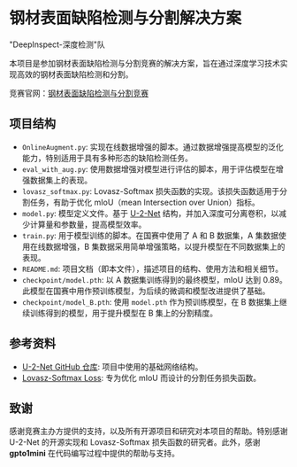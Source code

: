 # 钢材表面缺陷检测与分割解决方案

"DeepInspect-深度检测"队

本项目是参加钢材表面缺陷检测与分割竞赛的解决方案，旨在通过深度学习技术实现高效的钢材表面缺陷检测和分割。

竞赛官网：[钢材表面缺陷检测与分割竞赛](http://bdc.saikr.com/vse/50185)

## 项目结构

- `OnlineAugment.py`: 实现在线数据增强的脚本。通过数据增强提高模型的泛化能力，特别适用于具有多种形态的缺陷检测任务。
- `eval_with_aug.py`: 使用数据增强对模型进行评估的脚本，用于评估模型在增强数据集上的表现。
- `lovasz_softmax.py`: Lovasz-Softmax 损失函数的实现。该损失函数适用于分割任务，有助于优化 mIoU（mean Intersection over Union）指标。
- `model.py`: 模型定义文件。基于 [U-2-Net](https://github.com/xuebinqin/U-2-Net) 结构，并加入深度可分离卷积，以减少计算量和参数量，提高模型效率。
- `train.py`: 用于模型训练的脚本。在国赛中使用了 A 和 B 数据集，A 集数据使用在线数据增强，B 集数据采用简单增强策略，以提升模型在不同数据集上的表现。
- `README.md`: 项目文档（即本文件），描述项目的结构、使用方法和相关细节。
- `checkpoint/model.pth`: 以 A 数据集训练得到的最终模型，mIoU 达到 0.89。此模型在国赛中用作预训练模型，为后续的微调和模型改进提供了基础。
- `checkpoint/model_B.pth`: 使用 `model.pth` 作为预训练模型，在 B 数据集上继续训练得到的模型，用于提升模型在 B 集上的分割精度。

## 参考资料

- [U-2-Net GitHub 仓库](https://github.com/xuebinqin/U-2-Net): 项目中使用的基础网络结构。
- [Lovasz-Softmax Loss](https://arxiv.org/abs/1705.08790): 专为优化 mIoU 而设计的分割任务损失函数。

## 致谢

感谢竞赛主办方提供的支持，以及所有开源项目和研究对本项目的帮助。特别感谢 U-2-Net 的开源实现和 Lovasz-Softmax 损失函数的研究者。此外，感谢 **gpto1mini** 在代码编写过程中提供的帮助与支持。
